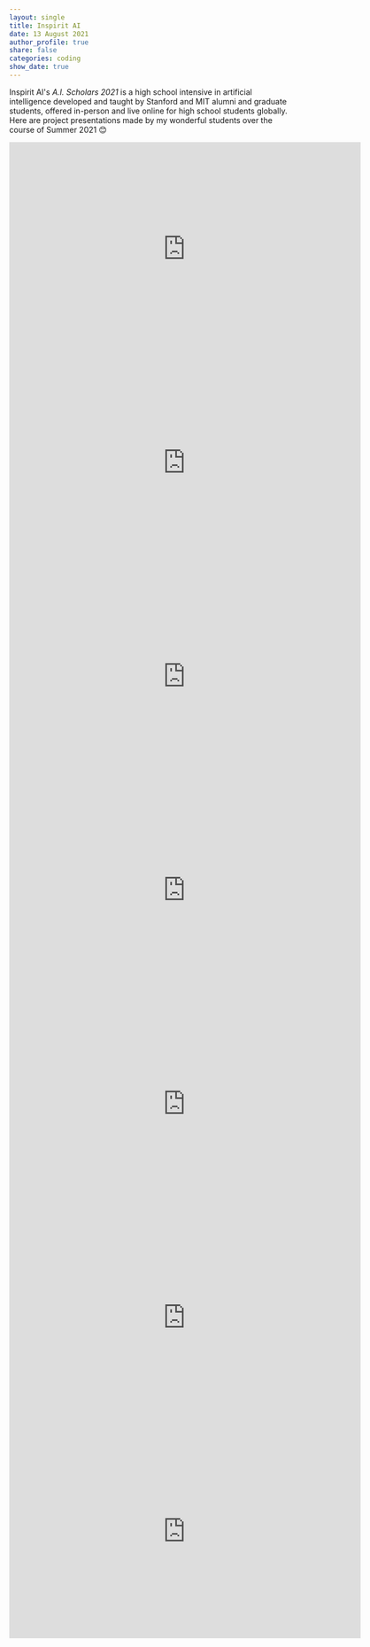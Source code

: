 ```yaml
---
layout: single
title: Inspirit AI
date: 13 August 2021
author_profile: true
share: false
categories: coding
show_date: true
---
```


Inspirit AI's *A.I. Scholars 2021* is a high school intensive in artificial intelligence developed and taught by Stanford and MIT alumni and graduate students, offered in-person and live online for high school students globally. Here are project presentations made by my wonderful students over the course of Summer 2021 😊

<iframe src="https://docs.google.com/presentation/d/e/2PACX-1vTUuJibTOvC4vdYKighVmeJ87l_Po_BYhyVa7DNOlrNxDuMWD9jRUcjMrF6saMbV3rKCM7_vP3_mw2r/embed?start=false&loop=false&delayms=3000" frameborder="0" width="635" height="386" allowfullscreen="true" mozallowfullscreen="true" webkitallowfullscreen="true"></iframe>

<iframe src="https://docs.google.com/presentation/d/e/2PACX-1vRz4aOcldTsvWJSCOyKJBSILhjD59O2p1euxlaaCzKO-LqztGG9Uh46PKod8E7K_1voWhRGQ0vfON9v/embed?start=false&loop=false&delayms=3000" frameborder="0" width="635" height="386" allowfullscreen="true" mozallowfullscreen="true" webkitallowfullscreen="true"></iframe>

<iframe src="https://docs.google.com/presentation/d/e/2PACX-1vR0ZdkW7zgfbVKl-mZs0wn4lKPmg1vu7xrLvzuNlNZ0XXpwJpwIMMW7bAJ4UmYckgnx4hde6eaBmfQr/embed?start=false&loop=false&delayms=3000" frameborder="0" width="635" height="386" allowfullscreen="true" mozallowfullscreen="true" webkitallowfullscreen="true"></iframe>

<iframe src="https://docs.google.com/presentation/d/e/2PACX-1vRwXlTqAPBrrTPykXhvKYxpzJ6UCNXhPu9opdbikwKOLhWgmBiSejFMIjUm0dLr1Uk54IGWfX1namQY/embed?start=false&loop=false&delayms=3000" frameborder="0" width="635" height="386" allowfullscreen="true" mozallowfullscreen="true" webkitallowfullscreen="true"></iframe>

<iframe src="https://docs.google.com/presentation/d/e/2PACX-1vSY5oFKwSiZomiNoCGNIC0Z_LdgMkEvR7qWJ-ELCrdpZiOtUut6H19oA9fYGY3qS_ij0TrOgLpxxEJF/embed?start=false&loop=false&delayms=3000" frameborder="0" width="635" height="386" allowfullscreen="true" mozallowfullscreen="true" webkitallowfullscreen="true"></iframe>

<iframe src="https://docs.google.com/presentation/d/e/2PACX-1vQdS_jNCGXfjzllon1_1EaG-isLCcjxDzDH7ZOalDgHIynwdgo64WUHTrECBEbrM_v8pQW0_loWB6HA/embed?start=false&loop=false&delayms=3000" frameborder="0" width="635" height="386" allowfullscreen="true" mozallowfullscreen="true" webkitallowfullscreen="true"></iframe>

<iframe src="https://docs.google.com/presentation/d/e/2PACX-1vRdTb-5lxbrSC9Z0lPUrbCY9o9HSPuh1c_aNLHYeswy8XUfaDK192iOINRZYbSZMxlO_8D0b5MZtJxe/embed?start=false&loop=false&delayms=3000" frameborder="0" width="635" height="386" allowfullscreen="true" mozallowfullscreen="true" webkitallowfullscreen="true"></iframe>